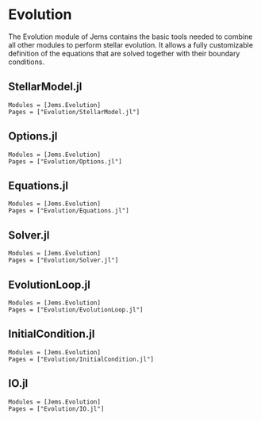 # Evolution

The Evolution module of Jems contains the basic tools needed to combine all other modules to perform stellar evolution.
It allows a fully customizable definition of the equations that are solved together with their boundary conditions.

## StellarModel.jl

```@autodocs
Modules = [Jems.Evolution]
Pages = ["Evolution/StellarModel.jl"]
```

## Options.jl

```@autodocs
Modules = [Jems.Evolution]
Pages = ["Evolution/Options.jl"]
```

## Equations.jl

```@autodocs
Modules = [Jems.Evolution]
Pages = ["Evolution/Equations.jl"]
```

## Solver.jl

```@autodocs
Modules = [Jems.Evolution]
Pages = ["Evolution/Solver.jl"]
```

## EvolutionLoop.jl

```@autodocs
Modules = [Jems.Evolution]
Pages = ["Evolution/EvolutionLoop.jl"]
```

## InitialCondition.jl

```@autodocs
Modules = [Jems.Evolution]
Pages = ["Evolution/InitialCondition.jl"]
```

## IO.jl

```@autodocs
Modules = [Jems.Evolution]
Pages = ["Evolution/IO.jl"]
```
